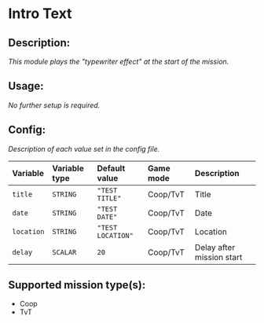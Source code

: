 # Intro Text
## Description:
_This module plays the "typewriter effect" at the start of the mission._

## Usage:
_No further setup is required._

## Config:
_Description of each value set in the config file._

| Variable   | Variable type | Default value     | Game mode  | Description               |
|:---------- |:------------- |:----------------- |:---------- |:------------------------- |
| `title`    | `STRING`      | `"TEST TITLE"`    | Coop/TvT   | Title                     |
| `date`     | `STRING`      | `"TEST DATE"`     | Coop/TvT   | Date                      |
| `location` | `STRING`      | `"TEST LOCATION"` | Coop/TvT   | Location                  |
| `delay`    | `SCALAR`      | `20`              | Coop/TvT   | Delay after mission start |

## Supported mission type(s):
 - Coop
 - TvT

